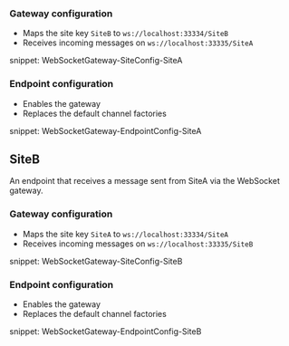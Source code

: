 ### Gateway configuration

* Maps the site key `SiteB` to `ws://localhost:33334/SiteB`
* Receives incoming messages on `ws://localhost:33335/SiteA`

snippet: WebSocketGateway-SiteConfig-SiteA


### Endpoint configuration

* Enables the gateway
* Replaces the default channel factories

snippet: WebSocketGateway-EndpointConfig-SiteA


## SiteB

An endpoint that receives a message sent from SiteA via the WebSocket gateway.


### Gateway configuration

* Maps the site key `SiteA` to `ws://localhost:33334/SiteA`
* Receives incoming messages on `ws://localhost:33335/SiteB`

snippet: WebSocketGateway-SiteConfig-SiteB


### Endpoint configuration

* Enables the gateway
* Replaces the default channel factories

snippet: WebSocketGateway-EndpointConfig-SiteB